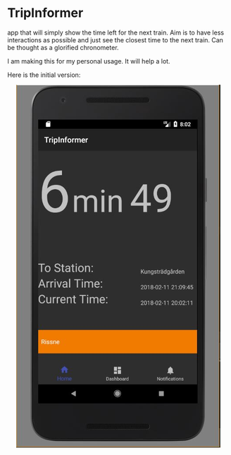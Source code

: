 # TripInformer
app that will simply show the time left for the next train. Aim is to have less interactions as possible and just see the closest
time to the next train. Can be thought as a glorified chronometer. 

I am making this for my personal usage. It will help a lot.

Here is the initial version:

<p align="center">
  <img src="screenshots/trip_informer_v2.JPG">
</p>

